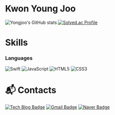 # Kwon Young Joo

![Yongjoo's GitHub stats](https://github-readme-stats.vercel.app/api?username=youngjoo00&show_icons=true&theme=swift)
[![Solved.ac Profile](http://mazassumnida.wtf/api/v2/generate_badge?boj=youngjoo00)](https://solved.ac/youngjoo00/)

# Skills

### Languages
![Swift](https://img.shields.io/badge/Swift-007396.svg?&style=for-the-badge&logo=Swift&logoColor=white)
![JavaScript](https://img.shields.io/badge/JavaScript-F7DF1E.svg?&style=for-the-badge&logo=JavaScript&logoColor=white)
![HTML5](https://img.shields.io/badge/HTML5-E34F26.svg?&style=for-the-badge&logo=HTML5&logoColor=white)
![CSS3](https://img.shields.io/badge/CSS3-1572B6.svg?&style=for-the-badge&logo=CSS3&logoColor=white)

# :mailbox_with_mail: Contacts
[![Tech Blog Badge](http://img.shields.io/badge/-Tech%20blog-black?style=flat-square&logo=github&link=https://youngjoo00.tistory.com/)](https://youngjoo00.tistory.com/)
[![Gmail Badge](https://img.shields.io/badge/Gmail-d14836?style=flat-square&logo=Gmail&logoColor=white&link=mailto:yungjoo0624@gmail.com)](mailto:yungjoo0624@gmail.com)
[![Naver Badge](https://img.shields.io/badge/Naver-03C75A?style=flat-square&logo=Naver&logoColor=white&link=mailto:yungjoo0624@naver.com)](mailto:yungjoo0624@naver.com)
